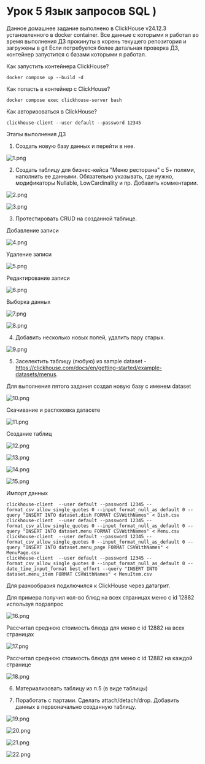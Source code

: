 # Урок 5 Язык запросов SQL )

Данное домашнее задание выполнено в ClickHouse v24.12.3 установленного в docker container.
Все данные с которыми я работал во время выполнения ДЗ прокинуты в корень текущего репозитория и загружены в git
Если потребуется более детальная проверка ДЗ, контейнер запустится с базами которыми я работал. 

Как запустить контейнера ClickHouse?

``` 
docker compose up --build -d
```

Как попасть в контейнер с ClickHouse?

``` 
docker compose exec clickhouse-server bash
```
Как авторизоваться в ClickHouse?

```
clickhouse-client --user default --password 12345
```

Этапы выполнения ДЗ

1) Создать новую базу данных и перейти в нее.

![1.png](src%2Fimg%2F1.png)

2) Создать таблицу для бизнес-кейса "Меню ресторана" с 5+ полями, наполнить ее данными. Обязательно указывать, где нужно, модификаторы Nullable, LowCardinality и пр. Добавить комментарии.

![2.png](src%2Fimg%2F2.png)

![3.png](src%2Fimg%2F3.png)

3) Протестировать CRUD на созданной таблице.

Добавление записи

![4.png](src%2Fimg%2F4.png)

Удаление записи

![5.png](src%2Fimg%2F5.png)

Редактирование записи

![6.png](src%2Fimg%2F6.png)

Выборка данных

![7.png](src%2Fimg%2F7.png)

![8.png](src%2Fimg%2F8.png)

4) Добавить несколько новых полей, удалить пару старых.

![9.png](src%2Fimg%2F9.png)

5) Заселектить таблицу (любую) из sample dataset - https://clickhouse.com/docs/en/getting-started/example-datasets/menus.

Для выполнения пятого задания создал новую базу с именем dataset

![10.png](src%2Fimg%2F10.png)

Скачивание и распоковка датасете

![11.png](src%2Fimg%2F11.png)

Создание таблиц

![12.png](src%2Fimg%2F12.png)

![13.png](src%2Fimg%2F13.png)

![14.png](src%2Fimg%2F14.png)

![15.png](src%2Fimg%2F15.png)

Импорт данных

```
clickhouse-client  --user default --password 12345 --format_csv_allow_single_quotes 0 --input_format_null_as_default 0 --query "INSERT INTO dataset.dish FORMAT CSVWithNames" < Dish.csv
clickhouse-client  --user default --password 12345 --format_csv_allow_single_quotes 0 --input_format_null_as_default 0 --query "INSERT INTO dataset.menu FORMAT CSVWithNames" < Menu.csv
clickhouse-client  --user default --password 12345 --format_csv_allow_single_quotes 0 --input_format_null_as_default 0 --query "INSERT INTO dataset.menu_page FORMAT CSVWithNames" < MenuPage.csv
clickhouse-client  --user default --password 12345 --format_csv_allow_single_quotes 0 --input_format_null_as_default 0 --date_time_input_format best_effort --query "INSERT INTO dataset.menu_item FORMAT CSVWithNames" < MenuItem.csv
```

Для разнообразия подключился к ClickHouse через датагрит.

Для примера получил кол-во блюд на всех страницах меню с id 12882 используя подзапрос

![16.png](src%2Fimg%2F16.png)

Рассчитал среднюю стоимость блюда для меню с id 12882 на всех страницах

![17.png](src%2Fimg%2F17.png)

Рассчитал среднюю стоимость блюда для меню с id 12882 на каждой странице

![18.png](src%2Fimg%2F18.png)

6) Материализовать таблицу из п.5 (в виде таблицы)

7) Поработать с партами. Сделать attach/detach/drop. Добавить данных в первоначально созданную таблицу.

![19.png](src%2Fimg%2F19.png)

![20.png](src%2Fimg%2F20.png)

![21.png](src%2Fimg%2F21.png)

![22.png](src%2Fimg%2F22.png)